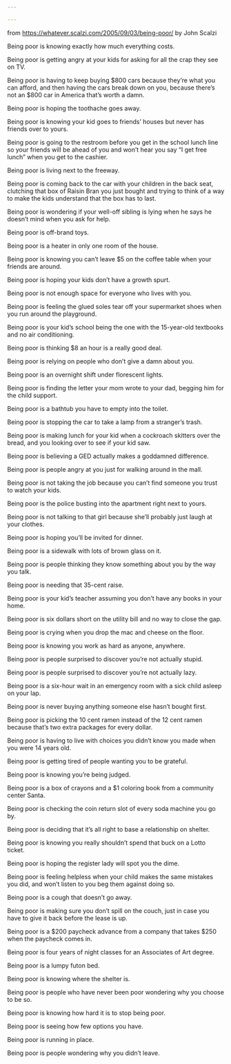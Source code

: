 ```yaml
---

---
```


from <https://whatever.scalzi.com/2005/09/03/being-poor/> by John Scalzi 

Being poor is knowing exactly how much everything costs.

Being poor is getting angry at your kids for asking for all the crap they see on TV.

Being poor is having to keep buying $800 cars because they’re what you can afford, and then having the cars break down on you, because there’s not an $800 car in America that’s worth a damn.

Being poor is hoping the toothache goes away.

Being poor is knowing your kid goes to friends’ houses but never has friends over to yours.

Being poor is going to the restroom before you get in the school lunch line so your friends will be ahead of you and won’t hear you say “I get free lunch” when you get to the cashier.

Being poor is living next to the freeway.

Being poor is coming back to the car with your children in the back seat, clutching that box of Raisin Bran you just bought and trying to think of a way to make the kids understand that the box has to last.

Being poor is wondering if your well-off sibling is lying when he says he doesn’t mind when you ask for help.

Being poor is off-brand toys.

Being poor is a heater in only one room of the house.

Being poor is knowing you can’t leave $5 on the coffee table when your friends are around.

Being poor is hoping your kids don’t have a growth spurt.

Being poor is not enough space for everyone who lives with you.

Being poor is feeling the glued soles tear off your supermarket shoes when you run around the playground.

Being poor is your kid’s school being the one with the 15-year-old textbooks and no air conditioning.

Being poor is thinking $8 an hour is a really good deal.

Being poor is relying on people who don’t give a damn about you.

Being poor is an overnight shift under florescent lights.

Being poor is finding the letter your mom wrote to your dad, begging him for the child support.

Being poor is a bathtub you have to empty into the toilet.

Being poor is stopping the car to take a lamp from a stranger’s trash.

Being poor is making lunch for your kid when a cockroach skitters over the bread, and you looking over to see if your kid saw.

Being poor is believing a GED actually makes a goddamned difference.

Being poor is people angry at you just for walking around in the mall.

Being poor is not taking the job because you can’t find someone you trust to watch your kids.

Being poor is the police busting into the apartment right next to yours.

Being poor is not talking to that girl because she’ll probably just laugh at your clothes.

Being poor is hoping you’ll be invited for dinner.

Being poor is a sidewalk with lots of brown glass on it.

Being poor is people thinking they know something about you by the way you talk.

Being poor is needing that 35-cent raise.

Being poor is your kid’s teacher assuming you don’t have any books in your home.

Being poor is six dollars short on the utility bill and no way to close the gap.

Being poor is crying when you drop the mac and cheese on the floor.

Being poor is knowing you work as hard as anyone, anywhere.

Being poor is people surprised to discover you’re not actually stupid.

Being poor is people surprised to discover you’re not actually lazy.

Being poor is a six-hour wait in an emergency room with a sick child asleep on your lap.

Being poor is never buying anything someone else hasn’t bought first.

Being poor is picking the 10 cent ramen instead of the 12 cent ramen because that’s two extra packages for every dollar.

Being poor is having to live with choices you didn’t know you made when you were 14 years old.

Being poor is getting tired of people wanting you to be grateful.

Being poor is knowing you’re being judged.

Being poor is a box of crayons and a $1 coloring book from a community center Santa.

Being poor is checking the coin return slot of every soda machine you go by.

Being poor is deciding that it’s all right to base a relationship on shelter.

Being poor is knowing you really shouldn’t spend that buck on a Lotto ticket.

Being poor is hoping the register lady will spot you the dime.

Being poor is feeling helpless when your child makes the same mistakes you did, and won’t listen to you beg them against doing so.

Being poor is a cough that doesn’t go away.

Being poor is making sure you don’t spill on the couch, just in case you have to give it back before the lease is up.

Being poor is a $200 paycheck advance from a company that takes $250 when the paycheck comes in.

Being poor is four years of night classes for an Associates of Art degree.

Being poor is a lumpy futon bed.

Being poor is knowing where the shelter is.

Being poor is people who have never been poor wondering why you choose to be so.

Being poor is knowing how hard it is to stop being poor.

Being poor is seeing how few options you have.

Being poor is running in place.

Being poor is people wondering why you didn’t leave.